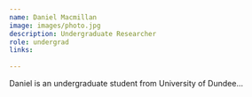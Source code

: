 ```yaml
---
name: Daniel Macmillan
image: images/photo.jpg
description: Undergraduate Researcher
role: undergrad
links:
  
---
```


Daniel is an undergraduate student from University of Dundee...
